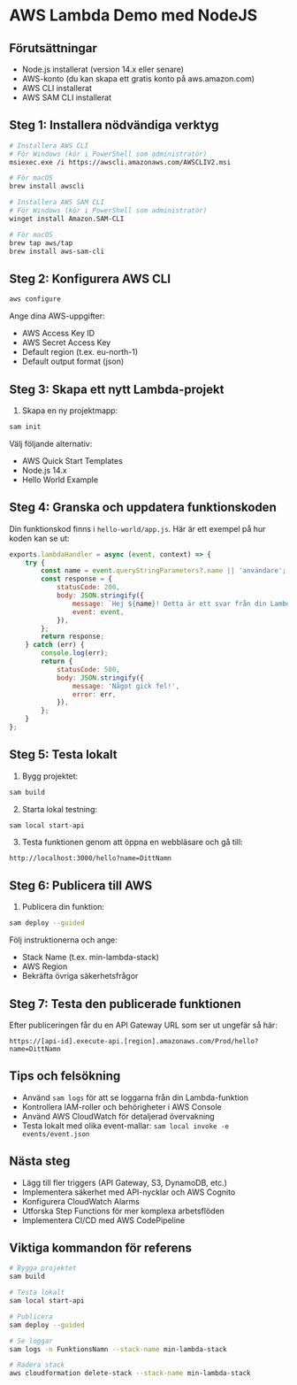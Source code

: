 # AWS Lambda Demo med NodeJS

## Förutsättningar
- Node.js installerat (version 14.x eller senare)
- AWS-konto (du kan skapa ett gratis konto på aws.amazon.com)
- AWS CLI installerat
- AWS SAM CLI installerat

## Steg 1: Installera nödvändiga verktyg

```bash
# Installera AWS CLI
# För Windows (kör i PowerShell som administratör)
msiexec.exe /i https://awscli.amazonaws.com/AWSCLIV2.msi

# För macOS
brew install awscli

# Installera AWS SAM CLI
# För Windows (kör i PowerShell som administratör)
winget install Amazon.SAM-CLI

# För macOS
brew tap aws/tap
brew install aws-sam-cli
```

## Steg 2: Konfigurera AWS CLI
```bash
aws configure
```
Ange dina AWS-uppgifter:
- AWS Access Key ID
- AWS Secret Access Key
- Default region (t.ex. eu-north-1)
- Default output format (json)

## Steg 3: Skapa ett nytt Lambda-projekt
1. Skapa en ny projektmapp:
```bash
sam init
```
Välj följande alternativ:
- AWS Quick Start Templates
- Node.js 14.x
- Hello World Example

## Steg 4: Granska och uppdatera funktionskoden
Din funktionskod finns i `hello-world/app.js`. Här är ett exempel på hur koden kan se ut:

```javascript
exports.lambdaHandler = async (event, context) => {
    try {
        const name = event.queryStringParameters?.name || 'användare';
        const response = {
            statusCode: 200,
            body: JSON.stringify({
                message: `Hej ${name}! Detta är ett svar från din Lambda-funktion.`,
                event: event,
            }),
        };
        return response;
    } catch (err) {
        console.log(err);
        return {
            statusCode: 500,
            body: JSON.stringify({
                message: 'Något gick fel!',
                error: err,
            }),
        };
    }
};
```

## Steg 5: Testa lokalt
1. Bygg projektet:
```bash
sam build
```

2. Starta lokal testning:
```bash
sam local start-api
```

3. Testa funktionen genom att öppna en webbläsare och gå till:
```
http://localhost:3000/hello?name=DittNamn
```

## Steg 6: Publicera till AWS
1. Publicera din funktion:
```bash
sam deploy --guided
```
Följ instruktionerna och ange:
- Stack Name (t.ex. min-lambda-stack)
- AWS Region
- Bekräfta övriga säkerhetsfrågor

## Steg 7: Testa den publicerade funktionen
Efter publiceringen får du en API Gateway URL som ser ut ungefär så här:
```
https://[api-id].execute-api.[region].amazonaws.com/Prod/hello?name=DittNamn
```

## Tips och felsökning
- Använd `sam logs` för att se loggarna från din Lambda-funktion
- Kontrollera IAM-roller och behörigheter i AWS Console
- Använd AWS CloudWatch för detaljerad övervakning
- Testa lokalt med olika event-mallar: `sam local invoke -e events/event.json`

## Nästa steg
- Lägg till fler triggers (API Gateway, S3, DynamoDB, etc.)
- Implementera säkerhet med API-nycklar och AWS Cognito
- Konfigurera CloudWatch Alarms
- Utforska Step Functions för mer komplexa arbetsflöden
- Implementera CI/CD med AWS CodePipeline

## Viktiga kommandon för referens
```bash
# Bygga projektet
sam build

# Testa lokalt
sam local start-api

# Publicera
sam deploy --guided

# Se loggar
sam logs -n FunktionsNamn --stack-name min-lambda-stack

# Radera stack
aws cloudformation delete-stack --stack-name min-lambda-stack
```
